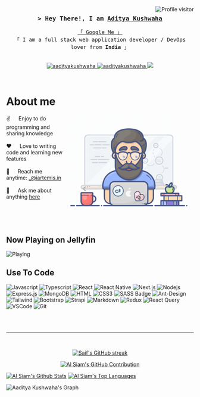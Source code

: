 <a href="https://komarev.com/ghpvc/?username=aadityakushwaha">
  <img align="right" src="https://komarev.com/ghpvc/?username=aadityakushwaha&label=Visitors&color=0e75b6&style=flat" alt="Profile visitor" />
</a>


<!-- [![wakatime](https://wakatime.com/badge/user/eebb3dd8-d9b2-40de-9b88-6fd6cac99dbc.svg)](https://wakatime.com/@eebb3dd8-d9b2-40de-9b88-6fd6cac99dbc) -->

<!-- Intro  -->
<h3 align="center">
        <samp>&gt; Hey There!, I am
                <b><a target="_blank" href="https://iartemis.in">Aditya Kushwaha</a></b>
        </samp>
</h3>


<p align="center"> 
  <samp>
    <a href="https://www.google.com/search?q=Aaditya+Kushwaha">「 Google Me 」</a>
    <br>
    「 I am a full stack web application developer / DevOps lover from <b>India</b> 」
    <br>
    <br>
  </samp>
</p>

<p align="center">
 <a href="https://iartemis.in" target="blank">
  <img src="https://img.shields.io/badge/Website-DC143C?style=for-the-badge&logo=medium&logoColor=white" alt="aadityakushwaha" />
 </a>
 <a href="https://linkedin.com/in/al-siam" target="_blank">
  <img src="https://img.shields.io/badge/LinkedIn-0077B5?style=for-the-badge&logo=linkedin&logoColor=white" alt="aadityakushwaha"/>
 </a>
 <!-- <a></a> -->
 <a href="https://twitter.com/Aaditya_K_" target="_blank">
  <img src="https://img.shields.io/badge/Twitter-1DA1F2?style=for-the-badge&logo=twitter&logoColor=white" />
 </a>
</p>
<br />

<!-- About Section -->
 # About me
 
<p>
 <img align="right" width="350" src="/assets/programmer.gif" alt="Coding gif" />
  
 ✌️ &emsp; Enjoy to do programming and sharing knowledge <br/><br/>
 ❤️ &emsp; Love to writing code and learning new features<br/><br/>
 📧 &emsp; Reach me anytime: _@iartemis.in<br/><br/>
 💬 &emsp; Ask me about anything [here](https://github.com/aadityakushwaha/issues)

</p>

<br/>
<br/>
<br/>

## Now Playing on Jellyfin
![Playing](https://faas-blr1-8177d592.doserverless.co/api/v1/web/fn-1b775b93-a96f-45de-a408-e1e95b181ed3/default/movies-card)

## Use To Code

![Javascript](https://img.shields.io/badge/Javascript-F0DB4F?style=for-the-badge&labelColor=black&logo=javascript&logoColor=F0DB4F)
![Typescript](https://img.shields.io/badge/Typescript-007acc?style=for-the-badge&labelColor=black&logo=typescript&logoColor=007acc)
![React](https://img.shields.io/badge/-React-61DBFB?style=for-the-badge&labelColor=black&logo=react&logoColor=61DBFB)
![React Native](https://img.shields.io/badge/React_Native-20232A?style=for-the-badge&logo=react&logoColor=61DAFB)
![Next.js](https://img.shields.io/badge/next.js-000000?style=for-the-badge&logo=nextdotjs&logoColor=white)
![Nodejs](https://img.shields.io/badge/Nodejs-3C873A?style=for-the-badge&labelColor=black&logo=node.js&logoColor=3C873A)
![Express.js](https://img.shields.io/badge/Express.js-000000?style=for-the-badge&logo=express&logoColor=white)
![MongoDB](https://img.shields.io/badge/MongoDB-4EA94B?style=for-the-badge&logo=mongodb&logoColor=white)
![HTML](https://img.shields.io/badge/HTML5-E34F26?style=for-the-badge&logo=html5&logoColor=white)
![CSS3](https://img.shields.io/badge/CSS3-1572B6?style=for-the-badge&logo=css3&logoColor=white)
![SASS Badge](https://img.shields.io/badge/Sass-CC6699?style=for-the-badge&logo=sass&logoColor=white)
![Ant-Design](https://img.shields.io/badge/AntDesign-0170FE?style=for-the-badge&logo=antdesign&logoColor=white)
![Tailwind](https://img.shields.io/badge/Tailwind_CSS-092749?style=for-the-badge&logo=tailwindcss&logoColor=06B6D4&labelColor=000000)
![Bootstrap](https://img.shields.io/badge/Bootstrap-563D7C?style=for-the-badge&logo=bootstrap&logoColor=white)
![Strapi](https://img.shields.io/badge/strapi-2E7EEA?style=for-the-badge&logo=strapi&logoColor=white)
![Markdown](https://img.shields.io/badge/Markdown-000000?style=for-the-badge&logo=markdown&logoColor=white)
![Redux](https://img.shields.io/badge/Redux-593D88?style=for-the-badge&logo=redux&logoColor=white)
![React Query](https://img.shields.io/badge/-React_Query-FF4154?style=for-the-badge&logo=react%20query&logoColor=white)
![VSCode](https://img.shields.io/badge/Visual_Studio-0078d7?style=for-the-badge&logo=visual%20studio&logoColor=white)
![Git](https://img.shields.io/badge/Git-F05032?style=for-the-badge&logo=git&logoColor=white)

<br/>

<!-- ## Top Open Source -
[![Web Projects](https://github-readme-stats.vercel.app/api/pin/?username=aadityakushwaha&repo=aiartemis&border_color=7F3FBF&bg_color=0D1117&title_color=C9D1D9&text_color=8B949E&icon_color=7F3FBF)](https://github.com/aadityakushwaha/web-projects)
[![Al Folio](https://github-readme-stats.vercel.app/api/pin/?username=aadityakushwaha&repo=al-folio&border_color=7F3FBF&bg_color=0D1117&title_color=C9D1D9&text_color=8B949E&icon_color=7F3FBF)](https://github.com/aadityakushwaha/al-folio)
[![Al Siam Readme](https://github-readme-stats.vercel.app/api/pin/?username=aadityakushwaha&repo=aadityakushwaha&border_color=7F3FBF&bg_color=0D1117&title_color=C9D1D9&text_color=8B949E&icon_color=7F3FBF)](https://github.com/aadityakushwaha/aadityakushwaha)
[![Al Siam Teminal](https://github-readme-stats.vercel.app/api/pin/?username=aadityakushwaha&repo=aadityakushwaha.github.io&border_color=7F3FBF&bg_color=0D1117&title_color=C9D1D9&text_color=8B949E&icon_color=7F3FBF)](https://github.com/aadityakushwaha/aadityakushwaha.github.io) -->

<!-- <p align="left">
  <a href="https://github.com/aadityakushwaha?tab=repositories" target="_blank"><img alt="All Repositories" title="All Repositories" src="https://img.shields.io/badge/-All%20Repos-2962FF?style=for-the-badge&logo=koding&logoColor=white"/></a>
</p> -->

<br/>
<hr/>
<br/>

<p align="center">
  <a href="https://github.com/aadityakushwaha">
    <img src="https://github-readme-streak-stats.herokuapp.com/?user=aadityakushwaha&theme=radical&border=7F3FBF&background=0D1117" alt="Saif's GitHub streak"/>
  </a>
</p>

<p align="center">
  <a href="https://github.com/aadityakushwaha">
    <img src="https://github-profile-summary-cards.vercel.app/api/cards/profile-details?username=aadityakushwaha&theme=radical" alt="Al Siam's GitHub Contribution"/>
  </a>
</p>

<a> 
    <a href="https://github.com/aadityakushwaha"><img alt="Al Siam's Github Stats" src="https://denvercoder1-github-readme-stats.vercel.app/api?username=aadityakushwaha&show_icons=true&count_private=true&theme=react&border_color=7F3FBF&bg_color=0D1117&title_color=F85D7F&icon_color=F8D866" height="192px" width="49.5%"/></a>
  <a href="https://github.com/aadityakushwaha"><img alt="Al Siam's Top Languages" src="https://denvercoder1-github-readme-stats.vercel.app/api/top-langs/?username=aadityakushwaha&langs_count=8&layout=compact&theme=react&border_color=7F3FBF&bg_color=0D1117&title_color=F85D7F&icon_color=F8D866" height="192px" width="49.5%"/></a>
  <br/>
</a>


![Aaditya Kushwaha's Graph](https://github-readme-activity-graph.vercel.app/graph?username=aadityakushwaha&custom_title=Aaditya%20Kushwaha's%20GitHub%20Activity%20Graph&bg_color=0D1117&color=7F3FBF&line=7F3FBF&point=7F3FBF&area_color=FFFFFF&title_color=FFFFFF&area=true)

